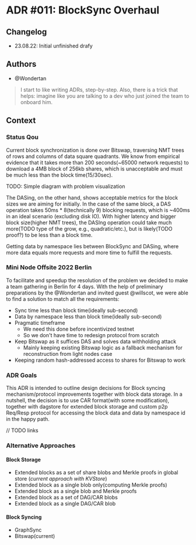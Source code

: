 # ADR #011: BlockSync Overhaul

## Changelog

- 23.08.22: Initial unfinished drafy

## Authors

- @Wondertan

> I start to like writing ADRs, step-by-step. Also, there is a trick that helps: imagine like you are talking to a dev
> who just joined the team to onboard him.

## Context

### Status Qou

Current block synchronization is done over Bitswap, traversing NMT trees of rows and columns of data square quadrants.
We know from empirical evidence that it takes more than 200 seconds(~65000 network requests) to download a 4MB block of
256kb shares, which is unacceptable and must be much less than the block time(15/30sec).

TODO: Simple diagram with problem visualization

The DASing, on the other hand, shows acceptable metrics for the block sizes we are aiming for initially. In the case of
the same block, a DAS operation takes 50ms * 8(technically 9) blocking requests, which is ~400ms in an ideal scenario
(excluding disk IO). With higher latency and bigger block size(higher NMT trees), the DASIng operation could take much
more(TODO type of the grow, e.g., quadratic/etc.), but is likely(TODO proof?) to be less than a block time.

Getting data by namespace lies between BlockSync and DASing, where more data equals more requests and more time to
fulfill the requests.

### Mini Node Offsite 2022 Berlin

To facilitate and speedup the resolution of the problem we decided to make a team gathering in Berlin for 4 days. With
the help of preliminary preparations by the @Wondertan and invited guest @willscot, we were able to find a solution
to match all the requirements:

- Sync time less than block time(ideally sub-second)
- Data by namespace less than block time(ideally sub-second)
- Pragmatic timeframe
  - We need this done before incentivized testnet
  - So we don't have time to redesign protocol from scratch
- Keep Bitswap as it suffices DAS and solves data withholding attack
  - Mainly keeping existing Bitswap logic as a fallback mechanism for reconstruction from light nodes case
- Keeping random hash-addressed access to shares for Bitswap to work

### ADR Goals

This ADR is intended to outline design decisions for Block syncing mechanism/protocol improvements together with
block data storage. In a nutshell, the decision is to use CAR format(with some modification), together with dagstore
for extended block storage and custom p2p Req/Resp protocol for accessing the block data and data by namespace id
in the happy path.

// TODO links

### Alternative Approaches

#### Block Storage

- Extended blocks as a set of share blobs and Merkle proofs in global store (*current approach with KVStore*)
- Extended block as a single blob only(computing Merkle proofs)
- Extended block as a single blob and Merkle proofs
- Extended block as a set of DAG/CAR blobs
- Extended block as a single DAG/CAR blob

#### Block Syncing

- GraphSync
- Bitswap(current)
